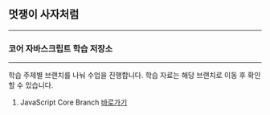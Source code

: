 ## 멋쟁이 사자처럼

---

### 코어 자바스크립트 학습 저장소

---

학습 주제별 브랜치를 나눠 수업을 진행합니다.
학습 자료는 해당 브랜치로 이동 후 확인할 수 있습니다.

1. JavaScript Core Branch [바로가기](https://www.naver.com)
